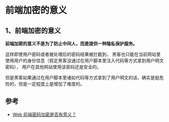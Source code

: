 # 前端加密的意义

## 1、前端加密的意义

**前端加密的意义不是为了防止中间人，而是提供一种隐私保护服务。**

这样即使用户密码或者被处理后的密码结果被拦截到，
黑客也只能在当前网站里使用用户的身份信息（假定黑客没通过在用户脚本里注入代码等方式拿到用户明文密码），
用户在其他网站使用该密码还是安全的。

但是黑客如果通过在用户脚本里诸如代码等方式拿到了用户明文的话，确实是挺危险的，但是一定程度上是增加了难度的。

## 参考

- [Web 前端密码加密是否有意义？](https://www.zhihu.com/question/25539382)
